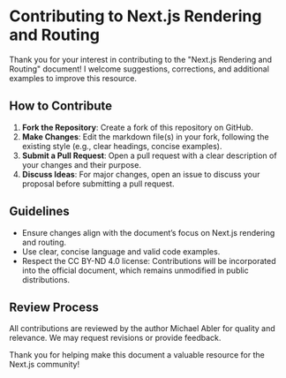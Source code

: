 # Contributing to Next.js Rendering and Routing

Thank you for your interest in contributing to the "Next.js Rendering and Routing" document! I welcome suggestions, corrections, and additional examples to improve this resource.

## How to Contribute

1. **Fork the Repository**: Create a fork of this repository on GitHub.
2. **Make Changes**: Edit the markdown file(s) in your fork, following the existing style (e.g., clear headings, concise examples).
3. **Submit a Pull Request**: Open a pull request with a clear description of your changes and their purpose.
4. **Discuss Ideas**: For major changes, open an issue to discuss your proposal before submitting a pull request.

## Guidelines

- Ensure changes align with the document’s focus on Next.js rendering and routing.
- Use clear, concise language and valid code examples.
- Respect the CC BY-ND 4.0 license: Contributions will be incorporated into the official document, which remains unmodified in public distributions.

## Review Process

All contributions are reviewed by the author Michael Abler for quality and relevance. We may request revisions or provide feedback.

Thank you for helping make this document a valuable resource for the Next.js community!
